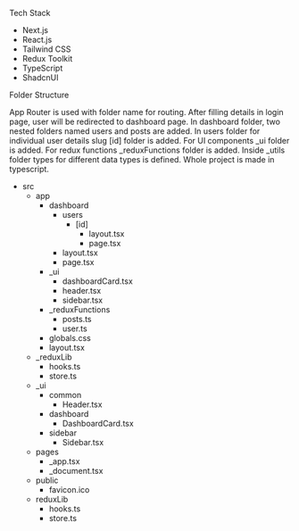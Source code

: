 Tech Stack
- Next.js
- React.js
- Tailwind CSS
- Redux Toolkit
- TypeScript
- ShadcnUI

Folder Structure

App Router is used with folder name for routing. After filling details in login page, user will be redirected to dashboard page. In dashboard folder, two nested folders named users and posts are added. In users folder for individual user details slug [id] folder is added. For UI components _ui folder is added. For redux functions _reduxFunctions folder is added. Inside _utils folder types for different data types is defined. Whole project is made in typescript.
- src
    - app
        - dashboard
            - users
                - [id]
                    - layout.tsx
                    - page.tsx
            - layout.tsx
            - page.tsx
        - _ui
            - dashboardCard.tsx
            - header.tsx
            - sidebar.tsx
        - _reduxFunctions
            - posts.ts
            - user.ts
        - globals.css
        - layout.tsx
    - _reduxLib
        - hooks.ts
        - store.ts
    - _ui
        - common
            - Header.tsx
        - dashboard
            - DashboardCard.tsx
        - sidebar
            - Sidebar.tsx
    - pages
        - _app.tsx
        - _document.tsx
    - public
        - favicon.ico
    - reduxLib
        - hooks.ts
        - store.ts

